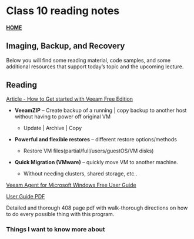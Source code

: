 # Class 10 reading notes

#### [HOME](https://cesarderio.github.io/reading-notes/)

## Imaging, Backup, and Recovery

Below you will find some reading material, code samples, and some additional resources that support today’s topic and the upcoming lecture.

## Reading

[Article - How to Get started with Veeam Free Edition](https://www.veeam.com/blog/how-to-get-started-with-veeam-backup-free-edition.html)

* **VeeamZIP** – Create backup of a running | copy backup to another host without having to power off original VM
  * Update | Archive | Copy

* **Powerful and flexible restores** – different restore options/methods
  * Restore VM files(partial/full/users/guestOS/VM  disks)

* **Quick Migration (VMware)** – quickly move VM to another machine.
  * Without needing clusters, shared storage, etc..

[Veeam Agent for Microsoft Windows Free User Guide](https://www.veeam.com/documentation-guides-datasheets.html?productId=42&version=product:42/162)

[User Guide PDF](https://www.veeam.com/veeam_agent_windows_5_0_user_guide_pg.pdf)

Detailed and thorough 408 page pdf with walk-thorough directions on how to do every possible thing with this program.

### Things I want to know more about
